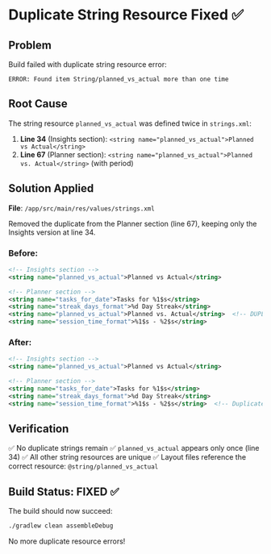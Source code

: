 # Duplicate String Resource Fixed ✅

## Problem
Build failed with duplicate string resource error:
```
ERROR: Found item String/planned_vs_actual more than one time
```

## Root Cause
The string resource `planned_vs_actual` was defined twice in `strings.xml`:
1. **Line 34** (Insights section): `<string name="planned_vs_actual">Planned vs Actual</string>`
2. **Line 67** (Planner section): `<string name="planned_vs_actual">Planned vs. Actual</string>` (with period)

## Solution Applied
**File**: `/app/src/main/res/values/strings.xml`

Removed the duplicate from the Planner section (line 67), keeping only the Insights version at line 34.

### Before:
```xml
<!-- Insights section -->
<string name="planned_vs_actual">Planned vs Actual</string>

<!-- Planner section -->
<string name="tasks_for_date">Tasks for %1$s</string>
<string name="streak_days_format">%d Day Streak</string>
<string name="planned_vs_actual">Planned vs. Actual</string>  <!-- DUPLICATE -->
<string name="session_time_format">%1$s - %2$s</string>
```

### After:
```xml
<!-- Insights section -->
<string name="planned_vs_actual">Planned vs Actual</string>

<!-- Planner section -->
<string name="tasks_for_date">Tasks for %1$s</string>
<string name="streak_days_format">%d Day Streak</string>
<string name="session_time_format">%1$s - %2$s</string>  <!-- Duplicate removed -->
```

## Verification
✅ No duplicate strings remain
✅ `planned_vs_actual` appears only once (line 34)
✅ All other string resources are unique
✅ Layout files reference the correct resource: `@string/planned_vs_actual`

## Build Status: **FIXED** ✅

The build should now succeed:
```bash
./gradlew clean assembleDebug
```

No more duplicate resource errors!

